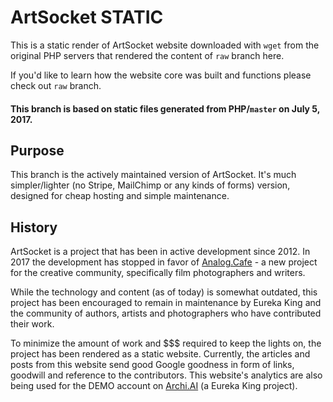 # ArtSocket STATIC
This is a static render of ArtSocket website downloaded with `wget` from the original PHP servers that rendered the content of `raw` branch here.

If you'd like to learn how the website core was built and functions please check out `raw` branch.

#### This branch is based on static files generated from PHP/`master` on July 5, 2017.

## Purpose
This branch is the actively maintained version of ArtSocket. It's much simpler/lighter (no Stripe, MailChimp or any kinds of forms) version, designed for cheap hosting and simple maintenance.

## History
ArtSocket is a project that has been in active development since 2012. In 2017 the development has stopped in favor of [Analog.Cafe](http://analog.cafe) - a new project for the creative community, specifically film photographers and writers.

While the technology and content (as of today) is somewhat outdated, this project has been encouraged to remain in maintenance by Eureka King and the community of authors, artists and photographers who have contributed their work.

To minimize the amount of work and $$$ required to keep the lights on, the project has been rendered as a static website. Currently, the articles and posts from this website send good Google goodness in form of links, goodwill and reference to the contributors. This website's analytics are also being used for the DEMO account on [Archi.AI](https://www.archie.ai) (a Eureka King project).
